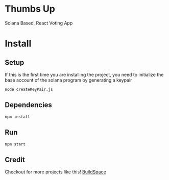 # Thumbs Up

Solana Based, React Voting App

# Install

## Setup
If this is the first time you are installing the project,
you need to initialize the base account of the solana program by generating a keypair
```
node createKeyPair.js
```

## Dependencies
```
npm install
```

## Run
```
npm start
```

## Credit
Checkout for more projects like this! [BuildSpace](https://buildspace.so/)
